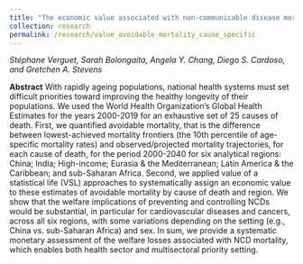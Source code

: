 ```yaml
---
title: "The economic value associated with non-communicable disease mortality: a systematic assessment by cause of death across world regions"
collection: research
permalink: /research/value_avoidable_mortality_cause_specific
---
```


_Stéphane Verguet, Sarah Bolongaita, Angela Y. Chang, Diego S. Cardoso, and Gretchen A. Stevens_

**Abstract**
With rapidly ageing populations, national health systems must set difficult priorities toward improving the healthy longevity of their populations.   We used the World Health Organization’s Global Health Estimates for the years 2000-2019 for an exhaustive set of 25 causes of death. First, we quantified avoidable mortality, that is the difference between lowest-achieved mortality frontiers (the 10th percentile of age-specific mortality rates) and observed/projected mortality trajectories, for each cause of death, for the period 2000-2040 for six analytical regions: China; India; High-income; Eurasia & the Mediterranean; Latin America & the Caribbean; and sub-Saharan Africa. Second, we applied value of a statistical life (VSL) approaches to systematically assign an economic value to these estimates of avoidable mortality by cause of death and region. We show that the welfare implications of preventing and controlling NCDs would be substantial, in particular for cardiovascular diseases and cancers, across all six regions, with some variations depending on the setting (e.g., China vs. sub-Saharan Africa) and sex. In sum, we provide a systematic monetary assessment of the welfare losses associated with NCD mortality, which enables both health sector and multisectoral priority setting.  
